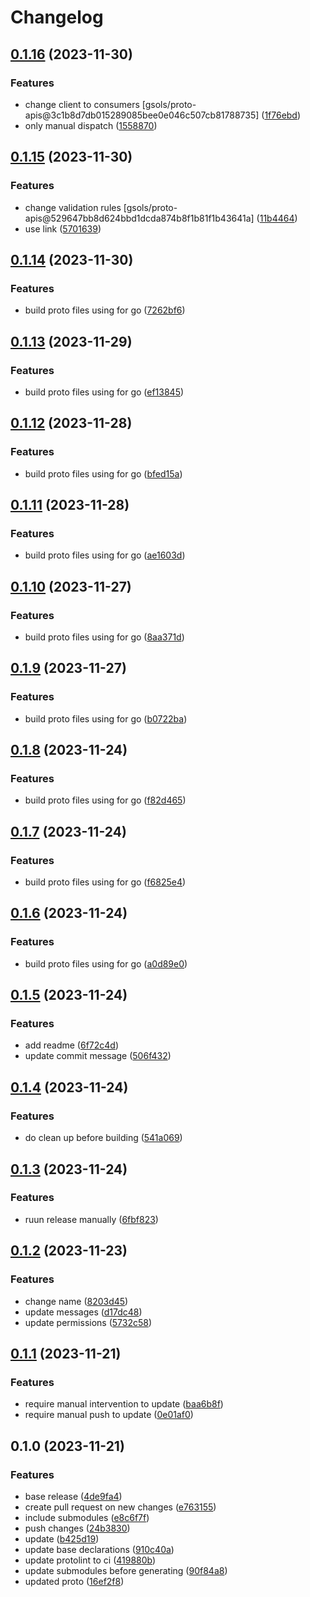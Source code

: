 # Changelog

## [0.1.16](https://github.com/gsols/goproto/compare/v0.1.15...v0.1.16) (2023-11-30)


### Features

* change client to consumers [gsols/proto-apis@3c1b8d7db015289085bee0e046c507cb81788735] ([1f76ebd](https://github.com/gsols/goproto/commit/1f76ebdb22c84eb9dcd82e10886e4c664ebf4de4))
* only manual dispatch ([1558870](https://github.com/gsols/goproto/commit/1558870358d0dd61a52c73872d2f7e03a94b6da6))

## [0.1.15](https://github.com/gsols/goproto/compare/v0.1.14...v0.1.15) (2023-11-30)


### Features

* change validation rules [gsols/proto-apis@529647bb8d624bbd1dcda874b8f1b81f1b43641a] ([11b4464](https://github.com/gsols/goproto/commit/11b44644fb3331928a3b2fa281fdaf47ccb7c8f7))
* use link ([5701639](https://github.com/gsols/goproto/commit/5701639e68abaf47719a63528601d2bbc0c5f403))

## [0.1.14](https://github.com/gsols/goproto/compare/v0.1.13...v0.1.14) (2023-11-30)


### Features

* build proto files using  for go ([7262bf6](https://github.com/gsols/goproto/commit/7262bf605f80613b60f85bc5e6ff382cf2b17c0c))

## [0.1.13](https://github.com/gsols/goproto/compare/v0.1.12...v0.1.13) (2023-11-29)


### Features

* build proto files using  for go ([ef13845](https://github.com/gsols/goproto/commit/ef13845ff860d87d1c3ba8848a5b6acd52aa2a6f))

## [0.1.12](https://github.com/gsols/goproto/compare/v0.1.11...v0.1.12) (2023-11-28)


### Features

* build proto files using  for go ([bfed15a](https://github.com/gsols/goproto/commit/bfed15ad06140c4a6d787a17bb4e6e346c6c735b))

## [0.1.11](https://github.com/gsols/goproto/compare/v0.1.10...v0.1.11) (2023-11-28)


### Features

* build proto files using  for go ([ae1603d](https://github.com/gsols/goproto/commit/ae1603d3a0be7689fc18b4074882c4786bec420e))

## [0.1.10](https://github.com/gsols/goproto/compare/v0.1.9...v0.1.10) (2023-11-27)


### Features

* build proto files using  for go ([8aa371d](https://github.com/gsols/goproto/commit/8aa371dc50ea84856ff553f28b1994f5257d0b45))

## [0.1.9](https://github.com/gsols/goproto/compare/v0.1.8...v0.1.9) (2023-11-27)


### Features

* build proto files using  for go ([b0722ba](https://github.com/gsols/goproto/commit/b0722ba0bf750d72e33f3f62b438351cc5fc500f))

## [0.1.8](https://github.com/gsols/goproto/compare/v0.1.7...v0.1.8) (2023-11-24)


### Features

* build proto files using  for go ([f82d465](https://github.com/gsols/goproto/commit/f82d465cbc34b009d7b3f70d4a0d123338defeeb))

## [0.1.7](https://github.com/gsols/goproto/compare/v0.1.6...v0.1.7) (2023-11-24)


### Features

* build proto files using  for go ([f6825e4](https://github.com/gsols/goproto/commit/f6825e4e1a0750b22e7ce3302a31b36eba7cd4d1))

## [0.1.6](https://github.com/gsols/goproto/compare/v0.1.5...v0.1.6) (2023-11-24)


### Features

* build proto files using  for go ([a0d89e0](https://github.com/gsols/goproto/commit/a0d89e090b561dd9cf4155cfbc3aa9d2e74ed753))

## [0.1.5](https://github.com/gsols/goproto/compare/v0.1.4...v0.1.5) (2023-11-24)


### Features

* add readme ([6f72c4d](https://github.com/gsols/goproto/commit/6f72c4d80e2e6e652c5118509ded2471cf0b2f6c))
* update commit message ([506f432](https://github.com/gsols/goproto/commit/506f43266219faab58bb16227a33eeeb92f27873))

## [0.1.4](https://github.com/gsols/goproto/compare/v0.1.3...v0.1.4) (2023-11-24)


### Features

* do clean up before building ([541a069](https://github.com/gsols/goproto/commit/541a069856dcb797166f43219395bd7254d55135))

## [0.1.3](https://github.com/gsols/goproto/compare/v0.1.2...v0.1.3) (2023-11-24)


### Features

* ruun release manually ([6fbf823](https://github.com/gsols/goproto/commit/6fbf823602010c0e3580343beeaf022e015f8dee))

## [0.1.2](https://github.com/gsols/goproto/compare/v0.1.1...v0.1.2) (2023-11-23)


### Features

* change name ([8203d45](https://github.com/gsols/goproto/commit/8203d45f5f984f9b4a54b2a9804ee7f81c23cf01))
* update messages ([d17dc48](https://github.com/gsols/goproto/commit/d17dc48b50a5426abff99ec3add412fe3f6097f3))
* update permissions ([5732c58](https://github.com/gsols/goproto/commit/5732c588f7bc4baaf4a094ad8fd5e0fef850af01))

## [0.1.1](https://github.com/gsols/goproto/compare/v0.1.0...v0.1.1) (2023-11-21)


### Features

* require manual intervention to update ([baa6b8f](https://github.com/gsols/goproto/commit/baa6b8f8f4dbc929a5bcc9859284ca5dbe0e7c71))
* require manual push to update ([0e01af0](https://github.com/gsols/goproto/commit/0e01af026d397d910d8549891d5005b30031b16d))

## 0.1.0 (2023-11-21)


### Features

* base release ([4de9fa4](https://github.com/gsols/goproto/commit/4de9fa4426ccf9c37d0937cd8c10a15919148fb4))
* create pull request on new changes ([e763155](https://github.com/gsols/goproto/commit/e763155995dba9ef5529cbb17ba0dea23976f736))
* include submodules ([e8c6f7f](https://github.com/gsols/goproto/commit/e8c6f7f145f7f0ac49637a76714e27dd2c435916))
* push changes ([24b3830](https://github.com/gsols/goproto/commit/24b3830c3f5e38ec6e7218365cea5fa6633f18f6))
* update ([b425d19](https://github.com/gsols/goproto/commit/b425d19459f8f2312b2dcc93595d80861332d4a9))
* update base declarations ([910c40a](https://github.com/gsols/goproto/commit/910c40a5a094c4778da0c6f3906bd60b94bfdcf6))
* update protolint to ci ([419880b](https://github.com/gsols/goproto/commit/419880b2f0296b13143b2527f516027fe1167605))
* update submodules before generating ([90f84a8](https://github.com/gsols/goproto/commit/90f84a8b34054aeb029d4b3d4f220ec715c5841e))
* updated proto ([16ef2f8](https://github.com/gsols/goproto/commit/16ef2f889c3397b14d298478f7f205b6c89c4200))
